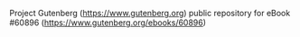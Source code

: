 Project Gutenberg (https://www.gutenberg.org) public repository for eBook #60896 (https://www.gutenberg.org/ebooks/60896)
